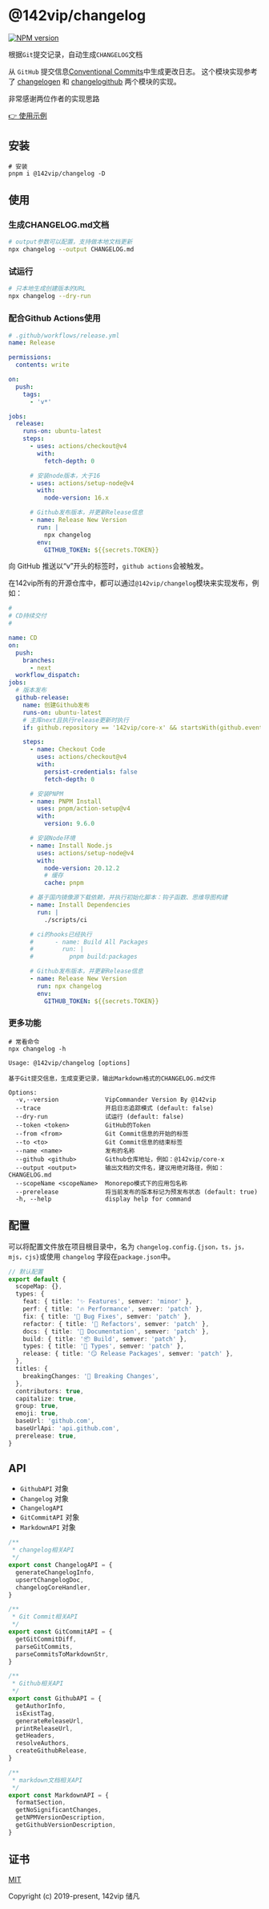 # @142vip/changelog

[![NPM version](https://img.shields.io/npm/v/@142vip/changelog?labelColor=0b3d52&color=1da469&label=version)](https://www.npmjs.com/package/@142vip/changelog)

根据`Git`提交记录，自动生成`CHANGELOG`文档

从 `GitHub` 提交信息[Conventional Commits](https://www.conventionalcommits.org/en/v1.0.0/)中生成更改日志。 这个模块实现参考了 [changelogen](https://github.com/unjs/changelogen) 和 [changelogithub](https://github.com/antfu/changelogithub) 两个模块的实现。

非常感谢两位作者的实现思路

[👉 使用示例](https://github.com/142vip/core-x/releases)

## 安装

```shell
# 安装
pnpm i @142vip/changelog -D
```

## 使用

### 生成CHANGELOG.md文档

```bash
# output参数可以配置，支持做本地文档更新
npx changelog --output CHANGELOG.md
```

### 试运行

```bash
# 只本地生成创建版本的URL
npx changelog --dry-run
```

### 配合Github Actions使用

```yml
# .github/workflows/release.yml
name: Release

permissions:
  contents: write

on:
  push:
    tags:
      - 'v*'

jobs:
  release:
    runs-on: ubuntu-latest
    steps:
      - uses: actions/checkout@v4
        with:
          fetch-depth: 0

      # 安装node版本，大于16
      - uses: actions/setup-node@v4
        with:
          node-version: 16.x

      # Github发布版本，并更新Release信息
      - name: Release New Version
        run: |
          npx changelog
        env:
          GITHUB_TOKEN: ${{secrets.TOKEN}}
```

向 GitHub 推送以“v”开头的标签时，`github actions`会被触发。

在142vip所有的开源仓库中，都可以通过`@142vip/changelog`模块来实现发布，例如：

```yaml
#
# CD持续交付
#

name: CD
on:
  push:
    branches:
      - next
  workflow_dispatch:
jobs:
  # 版本发布
  github-release:
    name: 创建Github发布
    runs-on: ubuntu-latest
    # 主库next且执行release更新时执行
    if: github.repository == '142vip/core-x' && startsWith(github.event.head_commit.message, 'chore(release):')

    steps:
      - name: Checkout Code
        uses: actions/checkout@v4
        with:
          persist-credentials: false
          fetch-depth: 0

      # 安装PNPM
      - name: PNPM Install
        uses: pnpm/action-setup@v4
        with:
          version: 9.6.0

      # 安装Node环境
      - name: Install Node.js
        uses: actions/setup-node@v4
        with:
          node-version: 20.12.2
          # 缓存
          cache: pnpm

      # 基于国内镜像源下载依赖，并执行初始化脚本：钩子函数、思维导图构建
      - name: Install Dependencies
        run: |
          ./scripts/ci

      # ci的hooks已经执行
      #      - name: Build All Packages
      #        run: |
      #          pnpm build:packages

      # Github发布版本，并更新Release信息
      - name: Release New Version
        run: npx changelog
        env:
          GITHUB_TOKEN: ${{secrets.TOKEN}}
```

### 更多功能

```shell
# 常看命令
npx changelog -h

Usage: @142vip/changelog [options]

基于Git提交信息，生成变更记录，输出Markdown格式的CHANGELOG.md文件

Options:
  -v,--version             VipCommander Version By @142vip
  --trace                  开启日志追踪模式 (default: false)
  --dry-run                试运行 (default: false)
  --token <token>          GitHub的Token
  --from <from>            Git Commit信息的开始的标签
  --to <to>                Git Commit信息的结束标签
  --name <name>            发布的名称
  --github <github>        Github仓库地址，例如：@142vip/core-x
  --output <output>        输出文档的文件名，建议用绝对路径，例如：CHANGELOG.md
  --scopeName <scopeName>  Monorepo模式下的应用包名称
  --prerelease             将当前发布的版本标记为预发布状态 (default: true)
  -h, --help               display help for command
```

## 配置

可以将配置文件放在项目根目录中，名为 `changelog.config.{json，ts，js，mjs，cjs}`或使用 `changelog` 字段在`package.json`中。

```ts
// 默认配置
export default {
  scopeMap: {},
  types: {
    feat: { title: '✨ Features', semver: 'minor' },
    perf: { title: '🔥 Performance', semver: 'patch' },
    fix: { title: '🐛 Bug Fixes', semver: 'patch' },
    refactor: { title: '💅 Refactors', semver: 'patch' },
    docs: { title: '📖 Documentation', semver: 'patch' },
    build: { title: '📦 Build', semver: 'patch' },
    types: { title: '🌊 Types', semver: 'patch' },
    release: { title: '😏 Release Packages', semver: 'patch' },
  },
  titles: {
    breakingChanges: '🚨 Breaking Changes',
  },
  contributors: true,
  capitalize: true,
  group: true,
  emoji: true,
  baseUrl: 'github.com',
  baseUrlApi: 'api.github.com',
  prerelease: true,
}
```

## API

- `GithubAPI` 对象
- `Changelog` 对象
- `ChangelogAPI`
- `GitCommitAPI` 对象
- `MarkdownAPI` 对象

```ts
/**
 * changelog相关API
 */
export const ChangelogAPI = {
  generateChangelogInfo,
  upsertChangelogDoc,
  changelogCoreHandler,
}

/**
 * Git Commit相关API
 */
export const GitCommitAPI = {
  getGitCommitDiff,
  parseGitCommits,
  parseCommitsToMarkdownStr,
}

/**
 * Github相关API
 */
export const GithubAPI = {
  getAuthorInfo,
  isExistTag,
  generateReleaseUrl,
  printReleaseUrl,
  getHeaders,
  resolveAuthors,
  createGithubRelease,
}

/**
 * markdown文档相关API
 */
export const MarkdownAPI = {
  formatSection,
  getNoSignificantChanges,
  getNPMVersionDescription,
  getGithubVersionDescription,
}
```

## 证书

[MIT](https://opensource.org/license/MIT)

Copyright (c) 2019-present, 142vip 储凡
